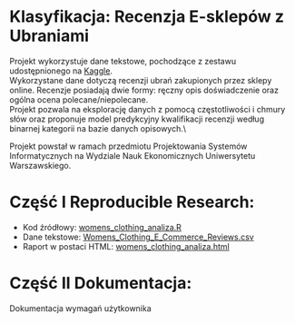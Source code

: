 # Klasyfikacja: Recenzja E-sklepów z Ubraniami
Projekt wykorzystuje dane tekstowe, pochodzące z zestawu udostępnionego na [Kaggle](https://www.kaggle.com/datasets/nicapotato/womens-ecommerce-clothing-reviews).\
Wykorzystane dane dotyczą recenzji ubrań zakupionych przez sklepy online. Recenzje posiadają dwie formy: ręczny opis doświadczenie oraz ogólna ocena polecane/niepolecane.\
Projekt pozwala na eksplorację danych z pomocą częstotliwości i chmury słów oraz proponuje model predykcyjny kwalifikacji recenzji według binarnej kategorii na bazie danych opisowych.\\

Projekt powstał w ramach przedmiotu Projektowania Systemów Informatycznych na Wydziale Nauk Ekonomicznych Uniwersytetu Warszawskiego.

# Część I Reproducible Research:

- Kod źródłowy: [womens_clothing_analiza.R](https://github.com/JuliaGodlewskaWNE/Projekt_PSI/blob/main/womens_clothing_analiza.R)
- Dane tekstowe: [Womens_Clothing_E_Commerce_Reviews.csv](https://github.com/JuliaGodlewskaWNE/Projekt_PSI/blob/main/Womens_Clothing_E_Commerce_Reviews.csv)
- Raport w postaci HTML: [womens_clothing_analiza.html](https://github.com/JuliaGodlewskaWNE/Projekt_PSI/blob/main/womens_clothing_analiza.html)

# Część II Dokumentacja:

Dokumentacja wymagań użytkownika
